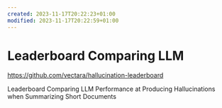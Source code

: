 ```yaml
---
created: 2023-11-17T20:22:23+01:00
modified: 2023-11-17T20:22:59+01:00
---
```


# Leaderboard Comparing LLM

<https://github.com/vectara/hallucination-leaderboard>

Leaderboard Comparing LLM Performance at Producing Hallucinations when Summarizing Short Documents

